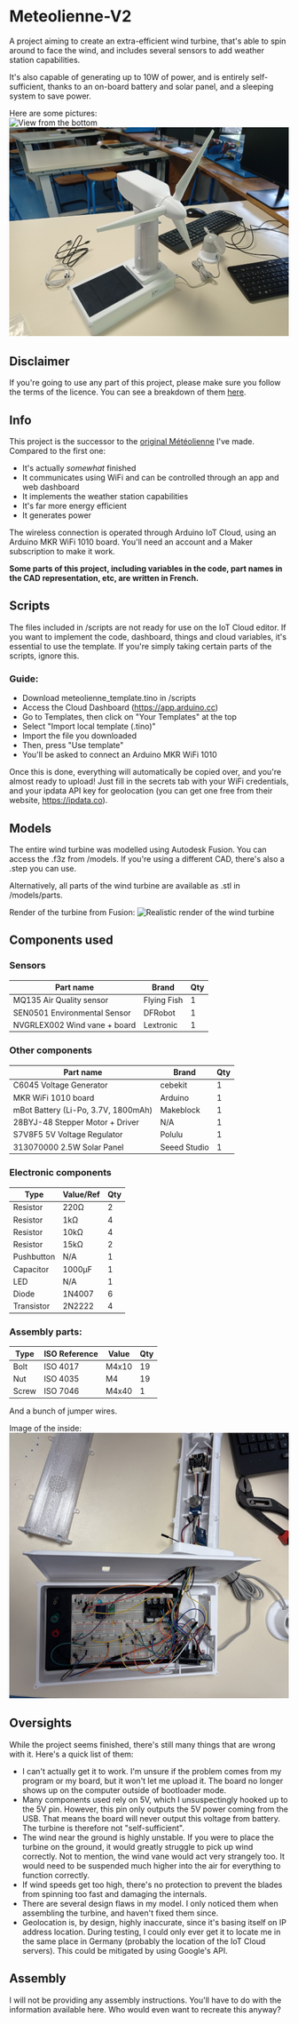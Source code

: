 
# Meteolienne-V2

A project aiming to create an extra-efficient wind turbine, that's able to spin around to face the wind, and includes several sensors to add weather station capabilities.

It's also capable of generating up to 10W of power, and is entirely self-sufficient, thanks to an on-board battery and solar panel, and a sleeping system to save power.

Here are some pictures:  
![View from the bottom](https://github.com/Uiop3385/Meteolienne-V2/blob/55d44287617ceda9696ecf1af9f7fe702a5b29cc/pictures/outside_low.jpg)
![View from the top](https://github.com/Uiop3385/Meteolienne-V2/blob/55d44287617ceda9696ecf1af9f7fe702a5b29cc/pictures/outside_high.jpg)

## Disclaimer
If you're going to use any part of this project, please make sure you follow the terms of the licence. You can see a breakdown of them [here](https://choosealicense.com/licenses/mpl-2.0/).

## Info

This project is the successor to the [original Météolienne](https://github.com/Uiop3385/Meteolienne-V1) I've made. Compared to the first one:

- It's actually *somewhat* finished
- It communicates using WiFi and can be controlled through an app and web dashboard
- It implements the weather station capabilities
- It's far more energy efficient
- It generates power

The wireless connection is operated through Arduino IoT Cloud, using an Arduino MKR WiFi 1010 board. You'll need an account and a Maker subscription to make it work.

**Some parts of this project, including variables in the code, part names in the CAD representation, etc, are written in French.**

## Scripts
The files included in /scripts are not ready for use on the IoT Cloud editor. If you want to implement the code, dashboard, things and cloud variables, it's essential to use the template. If you're simply taking certain parts of the scripts, ignore this.

### Guide:
- Download meteolienne_template.tino in /scripts
- Access the Cloud Dashboard (https://app.arduino.cc)
- Go to Templates, then click on "Your Templates" at the top
- Select "Import local template (.tino)"
- Import the file you downloaded
- Then, press "Use template"
- You'll be asked to connect an Arduino MKR WiFi 1010

Once this is done, everything will automatically be copied over, and you're almost ready to upload! Just fill in the secrets tab with your WiFi credentials, and your ipdata API key for geolocation (you can get one free from their website, https://ipdata.co).

## Models
The entire wind turbine was modelled using Autodesk Fusion. You can access the .f3z from /models. If you're using a different CAD, there's also a .step you can use.

Alternatively, all parts of the wind turbine are available as .stl in /models/parts.

Render of the turbine from Fusion:
![Realistic render of the wind turbine](https://github.com/Uiop3385/Meteolienne-V2/blob/55d44287617ceda9696ecf1af9f7fe702a5b29cc/pictures/render.png)

## Components used
### Sensors
|Part name|Brand|Qty|
|--|--|--|
|MQ135 Air Quality sensor|Flying Fish|1|
|SEN0501 Environmental Sensor|DFRobot|1|
|NVGRLEX002 Wind vane + board|Lextronic|1|

### Other components
|Part name|Brand|Qty|
|--|--|--|
|C6045 Voltage Generator|cebekit|1|
|MKR WiFi 1010 board|Arduino|1|
|mBot Battery (Li-Po, 3.7V, 1800mAh)|Makeblock|1|
|28BYJ-48 Stepper Motor + Driver|N/A|1|
|S7V8F5 5V Voltage Regulator|Polulu|1|
|313070000 2.5W Solar Panel|Seeed Studio|1|

### Electronic components
|Type|Value/Ref|Qty|
|--|--|--|
|Resistor|220Ω|2|
|Resistor|1kΩ|4|
|Resistor|10kΩ|4|
|Resistor|15kΩ|2|
|Pushbutton|N/A|1|
|Capacitor|1000µF|1|
|LED|N/A|1|
|Diode|1N4007|6|
|Transistor|2N2222|4|

### Assembly parts:
|Type|ISO Reference|Value|Qty
|--|--|--|--|
|Bolt|ISO 4017|M4x10|19
|Nut|ISO 4035|M4|19|
|Screw|ISO 7046|M4x40|1|

And a bunch of jumper wires.

Image of the inside:![Inner wiring](https://github.com/Uiop3385/Meteolienne-V2/blob/2a13d240635c14f368a44f7f5a6f722d9530c754/pictures/inside.png)

## Oversights
While the project seems finished, there's still many things that are wrong with it. Here's a quick list of them:
- I can't actually get it to work. I'm unsure if the problem comes from my program or my board, but it won't let me upload it. The board no longer shows up on the computer outside of bootloader mode.
- Many components used rely on 5V, which I unsuspectingly hooked up to the 5V pin. However, this pin only outputs the 5V power coming from the USB. That means the board will never output this voltage from battery. The turbine is therefore not "self-sufficient".
- The wind near the ground is highly unstable. If you were to place the turbine on the ground, it would greatly struggle to pick up wind correctly. Not to mention, the wind vane would act very strangely too. It would need to be suspended much higher into the air for everything to function correctly.
- If wind speeds get too high, there's no protection to prevent the blades from spinning too fast and damaging the internals.
- There are several design flaws in my model. I only noticed them when assembling the turbine, and haven't fixed them since.
- Geolocation is, by design, highly inaccurate, since it's basing itself on IP address location. During testing, I could only ever get it to locate me in the same place in Germany (probably the location of the IoT Cloud servers). This could be mitigated by using Google's API.

## Assembly
I will not be providing any assembly instructions. You'll have to do with the information available here. Who would even want to recreate this anyway?